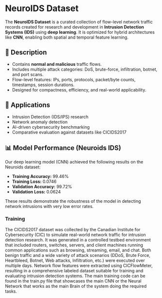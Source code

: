 # NeuroIDS Dataset

The **NeuroIDS Dataset** is a curated collection of flow-level network traffic records created for research and development in **Intrusion Detection Systems (IDS)** using **deep learning**. It is optimized for hybrid architectures like **CNN**, enabling both spatial and temporal feature learning.

## 📖 Description
- Contains **normal and malicious** traffic flows.  
- Includes multiple attack categories: DoS, brute-force, infiltration, botnet, and port scans.  
- Flow-level features: IPs, ports, protocols, packet/byte counts, timestamps, session durations.  
- Designed for compactness, efficiency, and real-world applicability.  

## 🚀 Applications
- Intrusion Detection (IDS/IPS) research  
- Network anomaly detection  
- AI-driven cybersecurity benchmarking  
- Comparative evaluation against datasets like CICIDS2017  

## 📊 Model Performance (Neuroids IDS)

Our deep learning model (CNN) achieved the following results on the Neuroids dataset:

- **Training Accuracy:** 99.46%  
- **Training Loss:** 0.0746  
- **Validation Accuracy:** 99.72%  
- **Validation Loss:** 0.0624  

These results demonstrate the robustness of the model in detecting network intrusions with very low error rates.

### Training
The CICIDS2017 dataset was collected by the Canadian Institute for Cybersecurity (CIC) to simulate real-world network traffic for intrusion detection research. It was generated in a controlled testbed environment that included routers, switches, servers, and client machines running common applications such as browsing, streaming, email, and chat. Both benign traffic and a wide variety of attack scenarios (DDoS, Brute Force, Heartbleed, Botnet, Web attacks, Infiltration, etc.) were executed over multiple days. Network flow features were extracted using CICFlowMeter, resulting in a comprehensive labeled dataset suitable for training and evaluating intrusion detection systems.
The main training code can be found in the train.py file that showcases the main CNN or the Neural Network that works as the main Brain of the system doing the required tasks.
